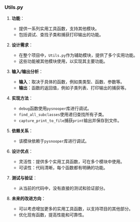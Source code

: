 ### Utils.py

1. **功能**：
   - 提供一系列实用工具函数，支持其他模块。
   - 包括调试、查找子类和捕获打印输出的功能。

2. **设计需求**：
   - 在整个项目中，`Utils.py`作为辅助模块，提供了多个实用功能。
   - 这些功能被其他模块使用，以实现其主要功能。

3. **输入/输出分析**：
   - **输入**：取决于具体的函数，例如类类型、函数、参数等。
   - **输出**：函数的返回值，例如子类列表、打印输出的捕获等。

4. **实现方法**：
   - `debug`函数使用`pysnooper`库进行调试。
   - `find_all_subclasses`使用递归查找所有子类。
   - `capture_print_to_file`捕获`print`输出并保存到文件。

5. **依赖关系**：
   - 该模块依赖于`pysnooper`库进行调试。

6. **设计优点**：
   - 灵活性：提供多个实用工具函数，可在多个模块中使用。
   - 可读性：代码清晰，每个函数都有明确的功能。

7. **测试与验证**：
   - 从当前的代码中，没有直接的测试和验证部分。

8. **未来的改进方向**：
   - 可以考虑增加更多的实用工具函数，以支持项目的其他部分。
   - 优化现有函数，提高性能和可靠性。